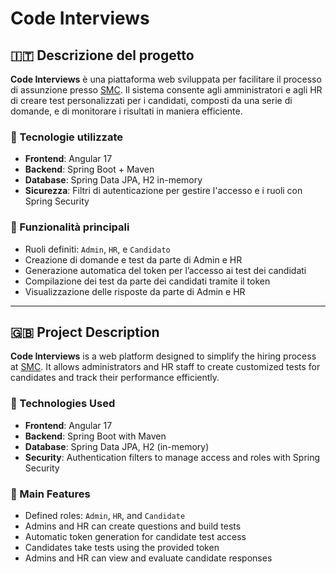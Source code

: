 # Code Interviews

## 🇮🇹 Descrizione del progetto

**Code Interviews** è una piattaforma web sviluppata per facilitare il processo di assunzione presso [SMC](https://www.smc.it/homepage). Il sistema consente agli amministratori e agli HR di creare test personalizzati per i candidati, composti da una serie di domande, e di monitorare i risultati in maniera efficiente.

### 🔧 Tecnologie utilizzate

- **Frontend**: Angular 17
- **Backend**: Spring Boot + Maven
- **Database**: Spring Data JPA, H2 in-memory
- **Sicurezza**: Filtri di autenticazione per gestire l'accesso e i ruoli con Spring Security

### 🧩 Funzionalità principali

- Ruoli definiti: `Admin`, `HR`, e `Candidato`
- Creazione di domande e test da parte di Admin e HR
- Generazione automatica del token per l’accesso ai test dei candidati
- Compilazione dei test da parte dei candidati tramite il token
- Visualizzazione delle risposte da parte di Admin e HR

---

## 🇬🇧 Project Description

**Code Interviews** is a web platform designed to simplify the hiring process at [SMC](https://www.smc.it/homepage). It allows administrators and HR staff to create customized tests for candidates and track their performance efficiently.

### 🔧 Technologies Used

- **Frontend**: Angular 17
- **Backend**: Spring Boot with Maven
- **Database**: Spring Data JPA, H2 (in-memory)
- **Security**: Authentication filters to manage access and roles with Spring Security

### 🧩 Main Features

- Defined roles: `Admin`, `HR`, and `Candidate`
- Admins and HR can create questions and build tests
- Automatic token generation for candidate test access
- Candidates take tests using the provided token
- Admins and HR can view and evaluate candidate responses
